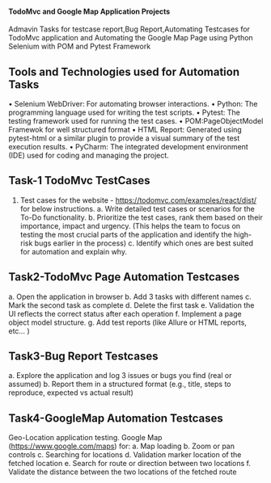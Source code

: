 
#### TodoMvc and Google Map Application Projects

Admavin Tasks for testcase report,Bug Report,Automating Testcases for TodoMvc application and Automating the Google Map Page using Python Selenium with POM and Pytest Framework

## Tools and Technologies used for Automation Tasks

  •	Selenium WebDriver: For automating browser interactions.
  • Python: The programming language used for writing the test scripts.
  •	Pytest: The testing framework used for running the test cases.
  •	POM:PageObjectModel Framewok for well structured format
  •	HTML Report: Generated using pytest-html or a similar plugin to provide a visual summary of the test execution results.
  •	PyCharm: The integrated development environment (IDE) used for coding and managing the project.

## Task-1 TodoMvc TestCases

1. Test cases for the website - https://todomvc.com/examples/react/dist/ for below instructions.
a. Write detailed test cases or scenarios for the To-Do functionality.
b. Prioritize the test cases, rank them based on their importance, impact and urgency. (This helps the team to focus on testing the most crucial parts of the application and identify the high-risk bugs earlier in the process)
c. Identify which ones are best suited for automation and explain why.
## Task2-TodoMvc Page Automation Testcases

a. Open the application in browser
b. Add 3 tasks with different names
c. Mark the second task as complete
d. Delete the first task
e. Validation the UI reflects the correct status after each operation
f. Implement a page object model structure.
g. Add test reports (like Allure or HTML reports, etc… )
## Task3-Bug Report Testcases


a. Explore the application and log 3 issues or bugs you find (real or assumed)
b. Report them in a structured format (e.g., title, steps to reproduce, expected vs actual result)

## Task4-GoogleMap Automation Testcases


 Geo-Location application testing. Google Map (https://www.google.com/maps) for:
a. Map loading
b. Zoom or pan controls
c. Searching for locations
d. Validation marker location of the fetched location
e. Search for route or direction between two locations
f. Validate the distance between the two locations of the fetched route
